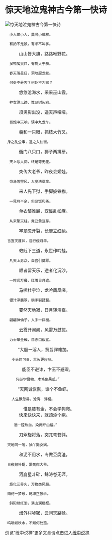 惊天地泣鬼神古今第一快诗
====

			

                                                                   

![惊天地泣鬼神古今第一快诗](http://simg.sinajs.cn/blog7style/images/common/sg_trans.gif)

                                                                    

                                                                    

      小人即小人，莫问小或邪。

      有奶不是娘，有米不叫爹。  
　　　 山山皆大旗，路路唯野花。

      虽鸭嘴鼠目，有物大于茄。

      舂天落星日，洞地起龙蛇。

      何处不是客？何处不为家？  
　　　 悠悠沧海水，采采巫山霞。

      神女渺无迹，惟见树头鸦。  
　　　 须臾影出没，遥天声哑哑。

      巨炮冲天响，误中九龙车。  
　　　 羲和一只眼，抓枝大竹叉。

     斥之乱公事，逮之入仙衙。  
　　 　衙门八只口，狮子两排牙。

      天上与人间，终是等无差。  
　　 　突传大老爷，昨夜会娇娃。

      惊马落罡风，入室洗桑拿。  
　　 　来人先下狱，手脚披铁枷。

      一晃月半余，但见饭和茶。  
　　 　单衣皱难展，双鬓乱如麻。

      从来擎天柱，竟已黄豆芽。  
　　　 牢顶忽开裂，长庚立红葩。

     旨宣天蓬帅，淫行侵月华。  
　　 　敕贬下三道，永世作吟蛙。

      凡天上男众，自宫引莫耶。  
　　 　顺者留天乐，逆者化沉沙。

      一时光万叠，红雨日月遮。  
　　　 马嘶杜宇泣，龙吟凤凰嗟。

      银汁淬翡翠，钢手裂琵琶。  
　　　 霎然天地寂，日月转清嘉。

      翩翩神仙子，人手一巨檛。  
　　 　云霞开阊阖，风雷万鼓挝。

      力士举金戟，目赤口似鲨。  
　　　“大胆一淫人，抗旨罪难加。

       小头的可贵，大头更应夸。  
　　　　能臣不避诈，卞玉不避瑕。

         何必学蠢物，木笃象呆瓜。”  
　　　“天网诚恢恢，谁个不鱼虾。

       人生飘忽易，沧海一浮槎。  
　　　 　惟是膝有金，不会学狗爬。   
　　　  快来快快来，就颈添个疤。

        洒一腔热血，染两斤山楂。”  
　　 　刀斧旋将落，突兀穹苍斜。

     天地同一吼，抽丫挺女娲。  
　　 　和泥不用水，专做豆腐渣。

     日夜频补锅，累死你大爷。  
　　 　河崩星斗碎，鲸涛卷无涯。

      旋化三界火，万物类风葭。

     南柯一梦破，乾坤正披纱。

      斜阳倾红泪，满山润枇杷。  
　　　    烟外村墟密，云间天路赊。    

     呜咽如秋水，不知何处笳。

浏览“缠中说禅”更多文章请点击进入[缠中说禅](http://blog.sina.com.cn/m/chzhshch)

  

